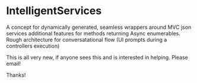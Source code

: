 # IntelligentServices
A concept for dynamically generated, seamless wrappers around MVC json services additional features for methods returning Async enumerables. Rough architecture for conversatational flow (UI prompts during a controllers execution)


This is all very new, if anyone sees this and is interested in helping. Please email! 

Thanks!
